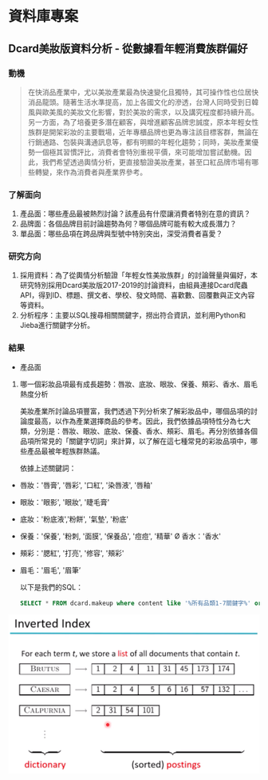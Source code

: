 # 資料庫專案

## Dcard美妝版資料分析 - 從數據看年輕消費族群偏好
### 動機
> 在快消品產業中，尤以美妝產業最為快速變化且獨特，其可操作性也位居快消品龍頭。隨著⽣活⽔準提⾼，加上各國文化的滲透，台灣⼈同時受到⽇韓風與歐美風的美妝文化影響，對於美妝的需求，以及講究程度都持續升⾼。另⼀⽅⾯，為了培養更多潛在顧客，與增進顧客品牌忠誠度，原本年輕女性族群是開架彩妝的主要戰場，近年專櫃品牌也更為專注該⽬標客群，無論在⾏銷通路、包裝與溝通訊息等，都有明顯的年輕化趨勢；同時，美妝產業優勢⼀個極其習慣評比，消費者會特別重視平價，來可能增加嘗試動機。因此，我們希望透過輿情分析，更直接驗證美妝產業，甚⾄⼝紅品牌市場有哪些轉變，來作為消費者與產業界參考。

### 了解面向
1. 產品⾯：哪些產品最被熱烈討論？該產品有什麼讓消費者特別在意的資訊？
2. 品牌⾯：各個品牌⽬前討論趨勢為何？哪個品牌可能有較⼤成⻑潛⼒？
3. 單品⾯：哪些品項在跨品牌與型號中特別突出，深受消費者喜愛？

### 研究方向
1. 採⽤資料：為了從輿情分析驗證「年輕女性美妝族群」的討論聲量與偏好，本研究特別採⽤Dcard美妝版2017-2019的討論資料，由組員連接Dcard爬蟲API，得到ID、標題、撰文者、學校、發文時間、喜歡數、回覆數與正文內容等資料。
2. 分析程序：主要以SQL搜尋相關關鍵字，撈出符合資訊，並利⽤Python和Jieba進⾏關鍵字分析。

### 結果
* 產品面
1. 哪⼀個彩妝品項最有成⻑趨勢：唇妝、底妝、眼妝、保養、頰彩、香⽔、眉⽑熱度分析

    美妝產業所討論品項豐富，我們透過下列分析來了解彩妝品中，哪個品項的討論度最⾼，以作為產業選擇商品的參考。因此，我們依據品項特性分為七⼤類，分別是：唇妝、眼妝、底妝、保養、香⽔、頰彩、眉⽑。再分別依據各個品項所常⾒的「關鍵字切詞」來計算，以了解在這七種常⾒的彩妝品項中，哪些產品最被年輕族群熱議。

    依據上述關鍵詞：
* 唇妝：'唇膏', '唇彩', '⼝紅', '染唇液', '唇釉'
* 眼妝：'眼影', '眼妝', '睫⽑膏'
* 底妝：'粉底液','粉餅', '氣墊', '粉底'
* 保養：'保養', '粉刺, '⾯膜', '保養品', '痘痘', '精華' Ø 香⽔：'香⽔'
* 頰彩：'腮紅', '打亮', '修容', '頰彩'
* 眉⽑：'眉⽑', '眉筆’

    以下是我們的SQL：
    ```sql
    SELECT * FROM dcard.makeup where content like '%所有品類1-7關鍵字%' or title like '%所有品類1-7關鍵字%'
    ```

![測試](https://github.com/yichensu/Note/blob/master/photo/%E5%B8%B8%E8%A6%8Binverted%20index%E6%A6%82%E5%BF%B5.png?raw=true)